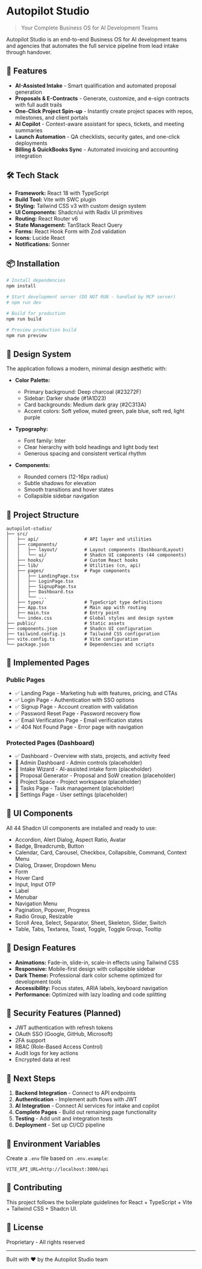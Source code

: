 # Autopilot Studio

> Your Complete Business OS for AI Development Teams

Autopilot Studio is an end-to-end Business OS for AI development teams and agencies that automates the full service pipeline from lead intake through handover.

## 🚀 Features

- **AI-Assisted Intake** - Smart qualification and automated proposal generation
- **Proposals & E-Contracts** - Generate, customize, and e-sign contracts with full audit trails
- **One-Click Project Spin-up** - Instantly create project spaces with repos, milestones, and client portals
- **AI Copilot** - Context-aware assistant for specs, tickets, and meeting summaries
- **Launch Automation** - QA checklists, security gates, and one-click deployments
- **Billing & QuickBooks Sync** - Automated invoicing and accounting integration

## 🛠️ Tech Stack

- **Framework:** React 18 with TypeScript
- **Build Tool:** Vite with SWC plugin
- **Styling:** Tailwind CSS v3 with custom design system
- **UI Components:** Shadcn/ui with Radix UI primitives
- **Routing:** React Router v6
- **State Management:** TanStack React Query
- **Forms:** React Hook Form with Zod validation
- **Icons:** Lucide React
- **Notifications:** Sonner

## 📦 Installation

```bash
# Install dependencies
npm install

# Start development server (DO NOT RUN - handled by MCP server)
# npm run dev

# Build for production
npm run build

# Preview production build
npm run preview
```

## 🎨 Design System

The application follows a modern, minimal design aesthetic with:

- **Color Palette:**
  - Primary background: Deep charcoal (#23272F)
  - Sidebar: Darker shade (#1A1D23)
  - Card backgrounds: Medium dark gray (#2C313A)
  - Accent colors: Soft yellow, muted green, pale blue, soft red, light purple

- **Typography:**
  - Font family: Inter
  - Clear hierarchy with bold headings and light body text
  - Generous spacing and consistent vertical rhythm

- **Components:**
  - Rounded corners (12-16px radius)
  - Subtle shadows for elevation
  - Smooth transitions and hover states
  - Collapsible sidebar navigation

## 📁 Project Structure

```
autopilot-studio/
├── src/
│   ├── api/                 # API layer and utilities
│   ├── components/
│   │   ├── layout/          # Layout components (DashboardLayout)
│   │   └── ui/              # Shadcn UI components (44 components)
│   ├── hooks/               # Custom React hooks
│   ├── lib/                 # Utilities (cn, api)
│   ├── pages/               # Page components
│   │   ├── LandingPage.tsx
│   │   ├── LoginPage.tsx
│   │   ├── SignupPage.tsx
│   │   ├── Dashboard.tsx
│   │   └── ...
│   ├── types/               # TypeScript type definitions
│   ├── App.tsx              # Main app with routing
│   ├── main.tsx             # Entry point
│   └── index.css            # Global styles and design system
├── public/                  # Static assets
├── components.json          # Shadcn UI configuration
├── tailwind.config.js       # Tailwind CSS configuration
├── vite.config.ts           # Vite configuration
└── package.json             # Dependencies and scripts
```

## 🎯 Implemented Pages

### Public Pages
- ✅ Landing Page - Marketing hub with features, pricing, and CTAs
- ✅ Login Page - Authentication with SSO options
- ✅ Signup Page - Account creation with validation
- ✅ Password Reset Page - Password recovery flow
- ✅ Email Verification Page - Email verification states
- ✅ 404 Not Found Page - Error page with navigation

### Protected Pages (Dashboard)
- ✅ Dashboard - Overview with stats, projects, and activity feed
- 🚧 Admin Dashboard - Admin controls (placeholder)
- 🚧 Intake Wizard - AI-assisted intake form (placeholder)
- 🚧 Proposal Generator - Proposal and SoW creation (placeholder)
- 🚧 Project Space - Project workspace (placeholder)
- 🚧 Tasks Page - Task management (placeholder)
- 🚧 Settings Page - User settings (placeholder)

## 🧩 UI Components

All 44 Shadcn UI components are installed and ready to use:

- Accordion, Alert Dialog, Aspect Ratio, Avatar
- Badge, Breadcrumb, Button
- Calendar, Card, Carousel, Checkbox, Collapsible, Command, Context Menu
- Dialog, Drawer, Dropdown Menu
- Form
- Hover Card
- Input, Input OTP
- Label
- Menubar
- Navigation Menu
- Pagination, Popover, Progress
- Radio Group, Resizable
- Scroll Area, Select, Separator, Sheet, Skeleton, Slider, Switch
- Table, Tabs, Textarea, Toast, Toggle, Toggle Group, Tooltip

## 🎨 Design Features

- **Animations:** Fade-in, slide-in, scale-in effects using Tailwind CSS
- **Responsive:** Mobile-first design with collapsible sidebar
- **Dark Theme:** Professional dark color scheme optimized for development tools
- **Accessibility:** Focus states, ARIA labels, keyboard navigation
- **Performance:** Optimized with lazy loading and code splitting

## 🔐 Security Features (Planned)

- JWT authentication with refresh tokens
- OAuth SSO (Google, GitHub, Microsoft)
- 2FA support
- RBAC (Role-Based Access Control)
- Audit logs for key actions
- Encrypted data at rest

## 🚀 Next Steps

1. **Backend Integration** - Connect to API endpoints
2. **Authentication** - Implement auth flows with JWT
3. **AI Integration** - Connect AI services for intake and copilot
4. **Complete Pages** - Build out remaining page functionality
5. **Testing** - Add unit and integration tests
6. **Deployment** - Set up CI/CD pipeline

## 📝 Environment Variables

Create a `.env` file based on `.env.example`:

```env
VITE_API_URL=http://localhost:3000/api
```

## 🤝 Contributing

This project follows the boilerplate guidelines for React + TypeScript + Vite + Tailwind CSS + Shadcn UI.

## 📄 License

Proprietary - All rights reserved

---

Built with ❤️ by the Autopilot Studio team
